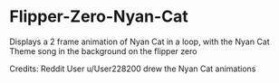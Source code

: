 # Flipper-Zero-Nyan-Cat
Displays a 2 frame animation of Nyan Cat in a loop, with the Nyan Cat Theme song in the background on the flipper zero

Credits:
Reddit User u/User228200 drew the Nyan Cat animations
